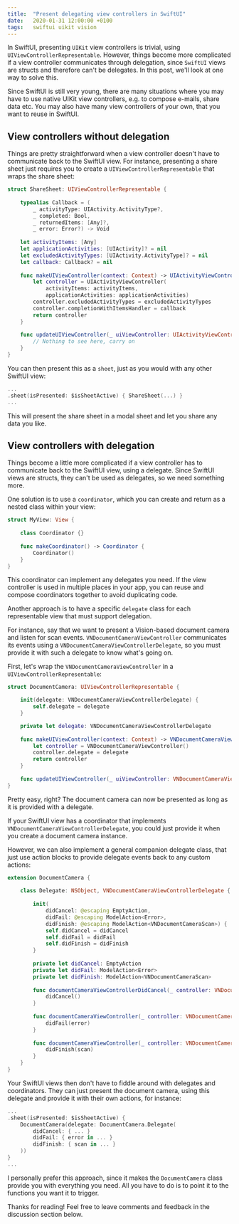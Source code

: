 ```yaml
---
title:  "Present delegating view controllers in SwiftUI"
date:   2020-01-31 12:00:00 +0100
tags:   swiftui uikit vision
---
```


In SwiftUI, presenting `UIKit` view controllers is trivial, using `UIViewControllerRepresentable`. However, things become more complicated if a view controller communicates through delegation, since `SwiftUI` views are structs and therefore can't be delegates. In this post, we'll look at one way to solve this.

Since SwiftUI is still very young, there are many situations where you may have to use native UIKit view controllers, e.g. to compose e-mails, share data etc. You may also have many view controllers of your own, that you want to reuse in SwiftUI.


## View controllers without delegation 

Things are pretty straightforward when a view controller doesn't have to communicate back to the SwiftUI view. For instance, presenting a share sheet just requires you to create a `UIViewControllerRepresentable` that wraps the share sheet:

```swift
struct ShareSheet: UIViewControllerRepresentable {
    
    typealias Callback = (
        _ activityType: UIActivity.ActivityType?, 
        _ completed: Bool, 
        _ returnedItems: [Any]?, 
        _ error: Error?) -> Void
      
    let activityItems: [Any]
    let applicationActivities: [UIActivity]? = nil
    let excludedActivityTypes: [UIActivity.ActivityType]? = nil
    let callback: Callback? = nil
      
    func makeUIViewController(context: Context) -> UIActivityViewController {
        let controller = UIActivityViewController(
            activityItems: activityItems,
            applicationActivities: applicationActivities)
        controller.excludedActivityTypes = excludedActivityTypes
        controller.completionWithItemsHandler = callback
        return controller
    }
      
    func updateUIViewController(_ uiViewController: UIActivityViewController, context: Context) {
        // Nothing to see here, carry on
    }
}
```

You can then present this as a `sheet`, just as you would with any other SwiftUI view:

```swift
...
.sheet(isPresented: $isSheetActive) { ShareSheet(...) }
...
```

This will present the share sheet in a modal sheet and let you share any data you like.


## View controllers with delegation

Things become a little more complicated if a view controller has to communicate back to the SwiftUI view, using a delegate. Since SwiftUI views are structs, they can't be used as delegates, so we need something more.

One solution is to use a `coordinator`, which you can create and return as a nested class within your view:

```swift
struct MyView: View {
    
    class Coordinator {}
    
    func makeCoordinator() -> Coordinator {
        Coordinator()
    }
}
```

This coordinator can implement any delegates you need. If the view controller is used in multiple places in your app, you can reuse and compose coordinators together to avoid duplicating code.

Another approach is to have a specific `delegate` class for each representable view that must support delegation.

For instance, say that we want to present a Vision-based document camera and listen for scan events. `VNDocumentCameraViewController` communicates its events using a `VNDocumentCameraViewControllerDelegate`, so you must provide it with such a delegate to know what's going on.

First, let's wrap the `VNDocumentCameraViewController` in a `UIViewControllerRepresentable`:

```swift
struct DocumentCamera: UIViewControllerRepresentable {

    init(delegate: VNDocumentCameraViewControllerDelegate) {
        self.delegate = delegate
    }

    private let delegate: VNDocumentCameraViewControllerDelegate
    
    func makeUIViewController(context: Context) -> VNDocumentCameraViewController {
        let controller = VNDocumentCameraViewController()
        controller.delegate = delegate
        return controller
    }
    
    func updateUIViewController(_ uiViewController: VNDocumentCameraViewController, context: Context) {}
}
```

Pretty easy, right? The document camera can now be presented as long as it is provided with a delegate.

If your SwiftUI view has a coordinator that implements `VNDocumentCameraViewControllerDelegate`, you could just provide it when you create a document camera instance.

However, we can also implement a general companion delegate class, that just use action blocks to provide delegate events back to any custom actions:

```swift
extension DocumentCamera {
    
    class Delegate: NSObject, VNDocumentCameraViewControllerDelegate {
        
        init(
            didCancel: @escaping EmptyAction,
            didFail: @escaping ModelAction<Error>,
            didFinish: @escaping ModelAction<VNDocumentCameraScan>) {
            self.didCancel = didCancel
            self.didFail = didFail
            self.didFinish = didFinish
        }
        
        private let didCancel: EmptyAction
        private let didFail: ModelAction<Error>
        private let didFinish: ModelAction<VNDocumentCameraScan>
        
        func documentCameraViewControllerDidCancel(_ controller: VNDocumentCameraViewController) {
            didCancel()
        }
        
        func documentCameraViewController(_ controller: VNDocumentCameraViewController, didFailWithError error: Error) {
            didFail(error)
        }
        
        func documentCameraViewController(_ controller: VNDocumentCameraViewController, didFinishWith scan: VNDocumentCameraScan) {
            didFinish(scan)
        }
    }
}
```

Your SwiftUI views then don't have to fiddle around with delegates and coordinators. They can just present the document camera, using this delegate and provide it with their own actions, for instance:

```swift
...
.sheet(isPresented: $isSheetActive) {
    DocumentCamera(delegate: DocumentCamera.Delegate(
        didCancel: { ... }
        didFail: { error in ... }
        didFinish: { scan in ... }
    ))
}
...
```

I personally prefer this approach, since it makes the `DocumentCamera` class provide you with everything you need. All you have to do is to point it to the functions you want it to trigger.

Thanks for reading! Feel free to leave comments and feedback in the discussion section below.